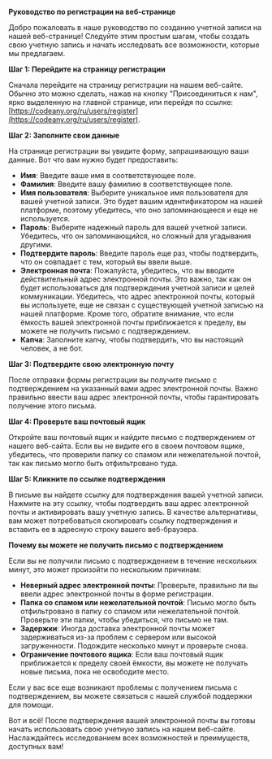**Руководство по регистрации на веб-странице**

Добро пожаловать в наше руководство по созданию учетной записи на нашей веб-странице! Следуйте этим простым шагам, чтобы создать свою учетную запись и начать исследовать все возможности, которые мы предлагаем.

**Шаг 1: Перейдите на страницу регистрации**

Сначала перейдите на страницу регистрации на нашем веб-сайте. Обычно это можно сделать, нажав на кнопку "Присоединиться к нам", ярко выделенную на главной странице, или перейдя по ссылке: [https://codeany.org/ru/users/register](https://codeany.org/ru/users/register).

**Шаг 2: Заполните свои данные**

На странице регистрации вы увидите форму, запрашивающую ваши данные. Вот что вам нужно будет предоставить:

- **Имя**: Введите ваше имя в соответствующее поле.
- **Фамилия**: Введите вашу фамилию в соответствующее поле.
- **Имя пользователя**: Выберите уникальное имя пользователя для вашей учетной записи. Это будет вашим идентификатором на нашей платформе, поэтому убедитесь, что оно запоминающееся и еще не используется.
- **Пароль**: Выберите надежный пароль для вашей учетной записи. Убедитесь, что он запоминающийся, но сложный для угадывания другими.
- **Подтвердите пароль**: Введите пароль еще раз, чтобы подтвердить, что он совпадает с тем, который вы ввели выше.
- **Электронная почта**: Пожалуйста, убедитесь, что вы вводите действительный адрес электронной почты. Это важно, так как он будет использоваться для подтверждения учетной записи и целей коммуникации. Убедитесь, что адрес электронной почты, который вы используете, еще не связан с существующей учетной записью на нашей платформе. Кроме того, обратите внимание, что если ёмкость вашей электронной почты приближается к пределу, вы можете не получить письмо с подтверждением.
- **Капча**: Заполните капчу, чтобы подтвердить, что вы настоящий человек, а не бот.

**Шаг 3: Подтвердите свою электронную почту**

После отправки формы регистрации вы получите письмо с подтверждением на указанный вами адрес электронной почты. Важно правильно ввести ваш адрес электронной почты, чтобы гарантировать получение этого письма.

**Шаг 4: Проверьте ваш почтовый ящик**

Откройте ваш почтовый ящик и найдите письмо с подтверждением от нашего веб-сайта. Если вы не видите его в своем почтовом ящике, убедитесь, что проверили папку со спамом или нежелательной почтой, так как письмо могло быть отфильтровано туда.

**Шаг 5: Кликните по ссылке подтверждения**

В письме вы найдете ссылку для подтверждения вашей учетной записи. Нажмите на эту ссылку, чтобы подтвердить ваш адрес электронной почты и активировать вашу учетную запись. В качестве альтернативы, вам может потребоваться скопировать ссылку подтверждения и вставить ее в адресную строку вашего веб-браузера.

**Почему вы можете не получить письмо с подтверждением**

Если вы не получили письмо с подтверждением в течение нескольких минут, это может произойти по нескольким причинам:

- **Неверный адрес электронной почты**: Проверьте, правильно ли вы ввели адрес электронной почты в форме регистрации.
- **Папка со спамом или нежелательной почтой**: Письмо могло быть отфильтровано в папку со спамом или нежелательной почтой. Проверьте эти папки, чтобы убедиться, что письмо не там.
- **Задержки**: Иногда доставка электронной почты может задерживаться из-за проблем с сервером или высокой загруженности. Подождите несколько минут и проверьте снова.
- **Ограничение почтового ящика**: Если ваш почтовый ящик приближается к пределу своей ёмкости, вы можете не получать новые письма, пока не освободите место.

Если у вас все еще возникают проблемы с получением письма с подтверждением, вы можете связаться с нашей службой поддержки для помощи.

Вот и всё! После подтверждения вашей электронной почты вы готовы начать использовать свою учетную запись на нашем веб-сайте. Наслаждайтесь исследованием всех возможностей и преимуществ, доступных вам!